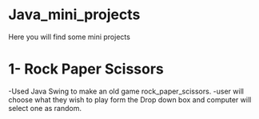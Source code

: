 # Java_mini_projects
Here you will find some mini projects



# 1- Rock Paper Scissors
-Used Java Swing to make an old game rock_paper_scissors.
-user will choose what they wish to play form the Drop down box and computer will select one as random.
